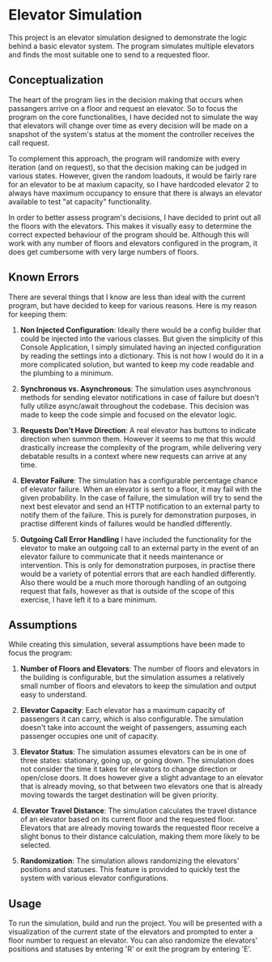 # Elevator Simulation

This project is an elevator simulation designed to demonstrate the logic behind a basic elevator system. The program simulates multiple elevators and finds the most suitable one to send to a requested floor.

## Conceptualization

The heart of the program lies in the decision making that occurs when passangers arrive on a floor and request an elevator. So to focus the program on the core functionalities, I have decided not to simulate the way that elevators will change over time as every decision will be made on a snapshot of the system's status at the moment the controller receives the call request.

To complement this approach, the program will randomize with every iteration (and on request), so that the decision making can be judged in various states. However, given the random loadouts, it would be fairly rare for an elevator to be at maxium capacity, so I have hardcoded elevator 2 to always have maximum occupancy to ensure that there is always an elevator available to test "at capacity" functionality.

In order to better assess program's decisions, I have decided to print out all the floors with the elevators. This makes it visually easy to determine the correct expected behaviour of the program should be. Although this will work with any number of floors and elevators configured in the program, it does get cumbersome with very large numbers of floors.

## Known Errors

There are several things that I know are less than ideal with the current program, but have decided to keep for various reasons. Here is my reason for keeping them:

1. **Non Injected Configuration**: Ideally there would be a config builder that could be injected into the various classes. But given the simplicity of this Console Application, I simply simulated having an injected configuration by reading the settings into a dictionary. This is not how I would do it in a more complicated solution, but wanted to keep my code readable and the plumbing to a minimum.

2. **Synchronous vs. Asynchronous**: The simulation uses asynchronous methods for sending elevator notifications in case of failure but doesn't fully utilize async/await throughout the codebase. This decision was made to keep the code simple and focused on the elevator logic.

3. **Requests Don't Have Direction**: A real elevator has buttons to indicate direction when summon them. However it seems to me that this would drastically increase the complexity of the program, while delivering very debatable results in a context where new requests can arrive at any time.

4. **Elevator Failure**: The simulation has a configurable percentage chance of elevator failure. When an elevator is sent to a floor, it may fail with the given probability. In the case of failure, the simulation will try to send the next best elevator and send an HTTP notification to an external party to notify them of the failure. This is purely for demonstration purposes, in practise different kinds of failures would be handled differently.

5. **Outgoing Call Error Handling** I have included the functionality for the elevator to make an outgoing call to an external party in the event of an elevator failure to communicate that it needs maintenance or intervention. This is only for demonstration purposes, in practise there would be a variety of potential errors that are each handled differently. Also there would be a much more thorough handling of an outgoing request that fails, however as that is outside of the scope of this exercise, I have left it to a bare minimum.

## Assumptions

While creating this simulation, several assumptions have been made to focus the program:

1. **Number of Floors and Elevators**: The number of floors and elevators in the building is configurable, but the simulation assumes a relatively small number of floors and elevators to keep the simulation and output easy to understand.

2. **Elevator Capacity**: Each elevator has a maximum capacity of passengers it can carry, which is also configurable. The simulation doesn't take into account the weight of passengers, assuming each passenger occupies one unit of capacity.

3. **Elevator Status**: The simulation assumes elevators can be in one of three states: stationary, going up, or going down. The simulation does not consider the time it takes for elevators to change direction or open/close doors. It does however give a slight advantage to an elevator that is already moving, so that between two elevators one that is already moving towards the target destination will be given priority.

4. **Elevator Travel Distance**: The simulation calculates the travel distance of an elevator based on its current floor and the requested floor. Elevators that are already moving towards the requested floor receive a slight bonus to their distance calculation, making them more likely to be selected.

5. **Randomization**: The simulation allows randomizing the elevators' positions and statuses. This feature is provided to quickly test the system with various elevator configurations.

## Usage

To run the simulation, build and run the project. You will be presented with a visualization of the current state of the elevators and prompted to enter a floor number to request an elevator. You can also randomize the elevators' positions and statuses by entering 'R' or exit the program by entering 'E'.
